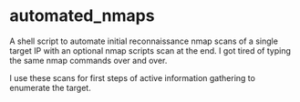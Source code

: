 # automated_nmaps
A shell script to automate initial reconnaissance nmap scans of a single target IP with an optional nmap scripts scan at the end. I got tired of typing the same nmap commands over and over. 

I use these scans for first steps of active information gathering to enumerate the target. 
